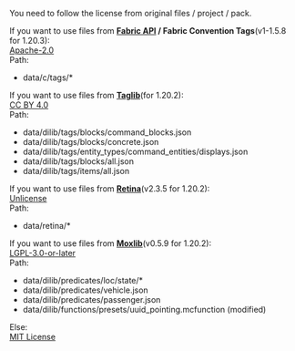 You need to follow the license from original files / project / pack.

If you want to use files from **[Fabric API](https://modrinth.com/mod/fabric-api) / Fabric Convention Tags**(v1-1.5.8 for 1.20.3):  
[Apache-2.0](https://www.apache.org/licenses/LICENSE-2.0.html)  
Path:

- data/c/tags/\*

If you want to use files from **[Taglib](https://modrinth.com/datapack/taglib)**(for 1.20.2):  
[CC BY 4.0](https://creativecommons.org/licenses/by/4.0/)  
Path:

- data/dilib/tags/blocks/command_blocks.json
- data/dilib/tags/blocks/concrete.json
- data/dilib/tags/entity_types/command_entities/displays.json
- data/dilib/tags/blocks/all.json
- data/dilib/tags/items/all.json

If you want to use files from **[Retina](https://modrinth.com/datapack/retina)**(v2.3.5 for 1.20.2):  
[Unlicense](https://unlicense.org)  
Path:

- data/retina/\*

If you want to use files from **[Moxlib](https://modrinth.com/datapack/moxlib)**(v0.5.9 for 1.20.2):  
[LGPL-3.0-or-later](https://github.com/moxvallix/moxlib/blob/main/LICENSE.md)  
Path:

- data/dilib/predicates/loc/state/\*
- data/dilib/predicates/vehicle.json
- data/dilib/predicates/passenger.json
- data/dilib/functions/presets/uuid_pointing.mcfunction (modified)

Else:  
[MIT License](https://mit-license.org/)
